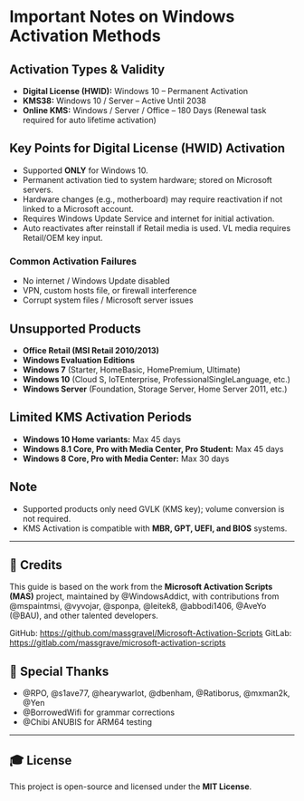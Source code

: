 # Important Notes on Windows Activation Methods

## Activation Types & Validity
- **Digital License (HWID):** Windows 10 – Permanent Activation
- **KMS38:** Windows 10 / Server – Active Until 2038
- **Online KMS:** Windows / Server / Office – 180 Days (Renewal task required for auto lifetime activation)

## Key Points for Digital License (HWID) Activation
- Supported **ONLY** for Windows 10.
- Permanent activation tied to system hardware; stored on Microsoft servers.
- Hardware changes (e.g., motherboard) may require reactivation if not linked to a Microsoft account.
- Requires Windows Update Service and internet for initial activation.
- Auto reactivates after reinstall if Retail media is used. VL media requires Retail/OEM key input.

### Common Activation Failures
- No internet / Windows Update disabled
- VPN, custom hosts file, or firewall interference
- Corrupt system files / Microsoft server issues

## Unsupported Products
- **Office Retail (MSI Retail 2010/2013)**
- **Windows Evaluation Editions**
- **Windows 7** (Starter, HomeBasic, HomePremium, Ultimate)
- **Windows 10** (Cloud S, IoTEnterprise, ProfessionalSingleLanguage, etc.)
- **Windows Server** (Foundation, Storage Server, Home Server 2011, etc.)

## Limited KMS Activation Periods
- **Windows 10 Home variants:** Max 45 days
- **Windows 8.1 Core, Pro with Media Center, Pro Student:** Max 45 days
- **Windows 8 Core, Pro with Media Center:** Max 30 days

## Note
- Supported products only need GVLK (KMS key); volume conversion is not required.
- KMS Activation is compatible with **MBR, GPT, UEFI, and BIOS** systems.

---

## 💜 Credits
This guide is based on the work from the **Microsoft Activation Scripts (MAS)** project, maintained by @WindowsAddict, with contributions from @mspaintmsi, @vyvojar, @sponpa, @leitek8, @abbodi1406, @AveYo (@BAU), and other talented developers.

GitHub: https://github.com/massgravel/Microsoft-Activation-Scripts
GitLab: https://gitlab.com/massgrave/microsoft-activation-scripts

## 🌟 Special Thanks
- @RPO, @s1ave77, @hearywarlot, @dbenham, @Ratiborus, @mxman2k, @Yen
- @BorrowedWifi for grammar corrections
- @Chibi ANUBIS for ARM64 testing

---

## 🎓 License
This project is open-source and licensed under the **MIT License**.

